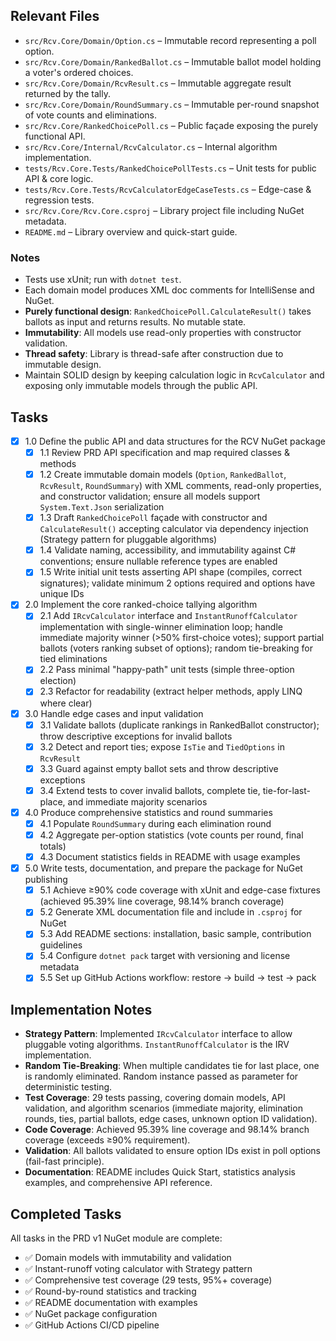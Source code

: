 ## Relevant Files

- `src/Rcv.Core/Domain/Option.cs` – Immutable record representing a poll option.
- `src/Rcv.Core/Domain/RankedBallot.cs` – Immutable ballot model holding a voter's ordered choices.
- `src/Rcv.Core/Domain/RcvResult.cs` – Immutable aggregate result returned by the tally.
- `src/Rcv.Core/Domain/RoundSummary.cs` – Immutable per-round snapshot of vote counts and eliminations.
- `src/Rcv.Core/RankedChoicePoll.cs` – Public façade exposing the purely functional API.
- `src/Rcv.Core/Internal/RcvCalculator.cs` – Internal algorithm implementation.
- `tests/Rcv.Core.Tests/RankedChoicePollTests.cs` – Unit tests for public API & core logic.
- `tests/Rcv.Core.Tests/RcvCalculatorEdgeCaseTests.cs` – Edge-case & regression tests.
- `src/Rcv.Core/Rcv.Core.csproj` – Library project file including NuGet metadata.
- `README.md` – Library overview and quick-start guide.

### Notes

- Tests use xUnit; run with `dotnet test`.
- Each domain model produces XML doc comments for IntelliSense and NuGet.
- **Purely functional design**: `RankedChoicePoll.CalculateResult()` takes ballots as input and returns results. No mutable state.
- **Immutability**: All models use read-only properties with constructor validation.
- **Thread safety**: Library is thread-safe after construction due to immutable design.
- Maintain SOLID design by keeping calculation logic in `RcvCalculator` and exposing only immutable models through the public API.

## Tasks

- [x] 1.0 Define the public API and data structures for the RCV NuGet package
  - [x] 1.1 Review PRD API specification and map required classes & methods
  - [x] 1.2 Create immutable domain models (`Option`, `RankedBallot`, `RcvResult`, `RoundSummary`) with XML comments, read-only properties, and constructor validation; ensure all models support `System.Text.Json` serialization
  - [x] 1.3 Draft `RankedChoicePoll` façade with constructor and `CalculateResult()` accepting calculator via dependency injection (Strategy pattern for pluggable algorithms)
  - [x] 1.4 Validate naming, accessibility, and immutability against C# conventions; ensure nullable reference types are enabled
  - [x] 1.5 Write initial unit tests asserting API shape (compiles, correct signatures); validate minimum 2 options required and options have unique IDs

- [x] 2.0 Implement the core ranked-choice tallying algorithm
  - [x] 2.1 Add `IRcvCalculator` interface and `InstantRunoffCalculator` implementation with single-winner elimination loop; handle immediate majority winner (>50% first-choice votes); support partial ballots (voters ranking subset of options); random tie-breaking for tied eliminations
  - [x] 2.2 Pass minimal "happy-path" unit tests (simple three-option election)
  - [x] 2.3 Refactor for readability (extract helper methods, apply LINQ where clear)

- [x] 3.0 Handle edge cases and input validation
  - [x] 3.1 Validate ballots (duplicate rankings in RankedBallot constructor); throw descriptive exceptions for invalid ballots
  - [x] 3.2 Detect and report ties; expose `IsTie` and `TiedOptions` in `RcvResult`
  - [x] 3.3 Guard against empty ballot sets and throw descriptive exceptions
  - [x] 3.4 Extend tests to cover invalid ballots, complete tie, tie-for-last-place, and immediate majority scenarios

- [x] 4.0 Produce comprehensive statistics and round summaries
  - [x] 4.1 Populate `RoundSummary` during each elimination round
  - [x] 4.2 Aggregate per-option statistics (vote counts per round, final totals)
  - [x] 4.3 Document statistics fields in README with usage examples

- [x] 5.0 Write tests, documentation, and prepare the package for NuGet publishing
  - [x] 5.1 Achieve ≥90% code coverage with xUnit and edge-case fixtures (achieved 95.39% line coverage, 98.14% branch coverage)
  - [x] 5.2 Generate XML documentation file and include in `.csproj` for NuGet
  - [x] 5.3 Add README sections: installation, basic sample, contribution guidelines
  - [x] 5.4 Configure `dotnet pack` target with versioning and license metadata
  - [x] 5.5 Set up GitHub Actions workflow: restore → build → test → pack

## Implementation Notes

- **Strategy Pattern**: Implemented `IRcvCalculator` interface to allow pluggable voting algorithms. `InstantRunoffCalculator` is the IRV implementation.
- **Random Tie-Breaking**: When multiple candidates tie for last place, one is randomly eliminated. Random instance passed as parameter for deterministic testing.
- **Test Coverage**: 29 tests passing, covering domain models, API validation, and algorithm scenarios (immediate majority, elimination rounds, ties, partial ballots, edge cases, unknown option ID validation).
- **Code Coverage**: Achieved 95.39% line coverage and 98.14% branch coverage (exceeds ≥90% requirement).
- **Validation**: All ballots validated to ensure option IDs exist in poll options (fail-fast principle).
- **Documentation**: README includes Quick Start, statistics analysis examples, and comprehensive API reference.

## Completed Tasks

All tasks in the PRD v1 NuGet module are complete:
- ✅ Domain models with immutability and validation
- ✅ Instant-runoff voting calculator with Strategy pattern
- ✅ Comprehensive test coverage (29 tests, 95%+ coverage)
- ✅ Round-by-round statistics and tracking
- ✅ README documentation with examples
- ✅ NuGet package configuration
- ✅ GitHub Actions CI/CD pipeline
